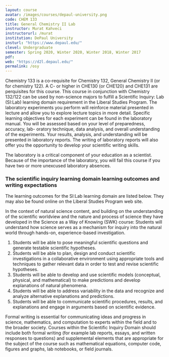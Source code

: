 ```yaml
---
layout: course
avatar: /images/courses/depaul-university.png
code: CHEM 133
title: General Chemistry II Lab
instructor: Murat Kahveci
instructorurl: /murat
institution: DePaul University
insturl: "https://www.depaul.edu/"
clevel: Undergraduate
semester: Spring 2020, Winter 2020, Winter 2018, Winter 2017
pdf:
web: "https://d2l.depaul.edu/"
permalink: /osy
---
```

Chemistry 133 is a co-requisite for Chemistry 132, General Chemistry II (or for chemistry 122). A C- or higher in CHE130 (or CHE120) and CHE131 are perquisites for this course. This course in conjunction with Chemistry 132/122 can be used by non-science majors to fulfill a Scientific Inquiry: Lab (SI:Lab) learning domain requirement in the Liberal Studies Program. The laboratory experiments you perform will reinforce material presented in lecture and allow you to explore lecture topics in more detail. Specific learning objectives for each experiment can be found in the laboratory manual. You will be assessed based on your level of preparedness, accuracy, lab- oratory technique, data analysis, and overall understanding of the experiments. Your results, analysis, and understanding will be presented in laboratory reports. The writing of laboratory reports will also offer you the opportunity to develop your scientific writing skills.

The laboratory is a critical component of your education as a scientist. Because of the importance of the laboratory, you will fail this course if you have two or more unexcused laboratory absences.

### The scientific inquiry learning domain learning outcomes and writing expectations

The learning outcomes for the SI:Lab learning domain are listed below. They may also be found online on the Liberal Studies Program web site.

In the context of natural science content, and building on the understanding of the scientific worldview and the nature and process of science they have developed in the Science as a Way of Knowing (SWK) course:
Students will understand how science serves as a mechanism for inquiry into the natural world through hands-on, experience-based investigation.

1. Students will be able to pose meaningful scientific questions and generate testable scientific hypotheses.
2. Students will be able to plan, design and conduct scientific investigations in a collaborative environment using appropriate tools and techniques to gather relevant data in order to test and revise scientific hypotheses.
3. Students will be able to develop and use scientific models (conceptual, physical, and mathematical) to make predictions and develop explanations of natural phenomena.
4. Students will be able to address variability in the data and recognize and analyze alternative explanations and predictions.
5. Students will be able to communicate scientific procedures, results, and explanations and engage in arguments based on scientific evidence.

Formal writing is essential for communicating ideas and progress in science, mathematics, and computation to experts within the field and to the broader society. Courses within the Scientific Inquiry Domain should include both formal writing (for example lab reports, essays, and written responses to questions) and supplemental elements that are appropriate for the subject of the course such as mathematical equations, computer code, figures and graphs, lab notebooks, or field journals.
